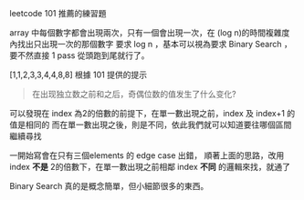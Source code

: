 leetcode 101 推薦的練習題

array 中每個數字都會出現兩次，只有一個會出現一次，在 (log n)的時間複雜度內找出只出現一次的那個數字
要求 log n ，基本可以視為要求 Binary Search ，要不然直接 1 pass 從頭跑到尾就行了。

[1,1,2,3,3,4,4,8,8]
根據 101 提供的提示

> 在出现独立数之前和之后，奇偶位数的值发生了什么变化?

可以發現在 index 為2的倍數的前提下，在單一數出現之前，index 及 index+1 的值是相同的
而在單一數出現之後，則是不同，依此我們就可以知道要往哪個區間繼續尋找

一開始寫會在只有三個elements 的 edge case 出錯，
順著上面的思路，改用index **不是** 2的倍數下，在單一數出現之前相鄰 index **不同** 的邏輯來找，就通了


Binary Search 真的是概念簡單，但小細節很多的東西。